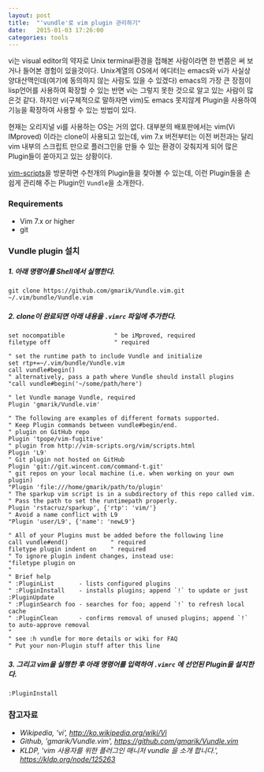 ```yaml
---
layout: post
title:  "'vundle'로 vim plugin 관리하기" 
date:   2015-01-03 17:26:00
categories: tools
---
```

vi는 visual editor의 약자로 Unix terminal환경을 접해본 사람이라면 한 번쯤은 써 보거나 들어본 경험이 있을것이다.
Unix계열의 OS에서 에디터는 emacs와 vi가 사실상 양대산맥인데(여기에 동의하지 않는 사람도 있을 수 있겠다) emacs의 가장 큰 장점이 lisp언어를 사용하여 확장할 수 있는 반면 vi는 그렇지 못한 것으로 알고 있는 사람이 많은것 같다. 하지만 vi(구체적으로 말하자면 vim)도 emacs 못지않게 Plugin을 사용하여 기능을 확장하여 사용할 수 있는 방법이 있다.

현재는 오리지널 vi를 사용하는 OS는 거의 없다. 대부분의 배포판에서는 vim(Vi IMproved) 이라는 clone이 사용되고 있는데, vim 7.x 버전부터는 이전 버전과는 달리 vim 내부의 스크립트 만으로 플러그인을 만들 수 있는 환경이 갖춰지게 되어 많은 Plugin들이 쏟아지고 있는 상황이다.

[vim-scripts](http://vim-scripts.org/vim/scripts.html)을 방문하면 수천개의 Plugin들을 찾아볼 수 있는데, 이런 Plugin들을 손쉽게 관리해 주는 Plugin인 `Vundle`을 소개한다.

### Requirements
* Vim 7.x or higher
* git

### Vundle plugin 설치
##### 1. 아래 명령어를 Shell에서 실행한다.
```
git clone https://github.com/gmarik/Vundle.vim.git ~/.vim/bundle/Vundle.vim
```

##### 2. clone이 완료되면 아래 내용을 `.vimrc` 파일에 추가한다.
```vim
set nocompatible              " be iMproved, required
filetype off                  " required

" set the runtime path to include Vundle and initialize
set rtp+=~/.vim/bundle/Vundle.vim
call vundle#begin()
" alternatively, pass a path where Vundle should install plugins
"call vundle#begin('~/some/path/here')

" let Vundle manage Vundle, required
Plugin 'gmarik/Vundle.vim'

" The following are examples of different formats supported.
" Keep Plugin commands between vundle#begin/end.
" plugin on GitHub repo
Plugin 'tpope/vim-fugitive'
" plugin from http://vim-scripts.org/vim/scripts.html
Plugin 'L9'
" Git plugin not hosted on GitHub
Plugin 'git://git.wincent.com/command-t.git'
" git repos on your local machine (i.e. when working on your own plugin)
"Plugin 'file:///home/gmarik/path/to/plugin'
" The sparkup vim script is in a subdirectory of this repo called vim.
" Pass the path to set the runtimepath properly.
Plugin 'rstacruz/sparkup', {'rtp': 'vim/'}
" Avoid a name conflict with L9
"Plugin 'user/L9', {'name': 'newL9'}

" All of your Plugins must be added before the following line
call vundle#end()            " required
filetype plugin indent on    " required
" To ignore plugin indent changes, instead use:
"filetype plugin on
"
" Brief help
" :PluginList       - lists configured plugins
" :PluginInstall    - installs plugins; append `!` to update or just :PluginUpdate
" :PluginSearch foo - searches for foo; append `!` to refresh local cache
" :PluginClean      - confirms removal of unused plugins; append `!` to auto-approve removal
"
" see :h vundle for more details or wiki for FAQ
" Put your non-Plugin stuff after this line
```

##### 3. 그리고 vim을 실행한 후 아래 명령어를 입력하여 `.vimrc` 에 선언된 Plugin을 설치한다.
```
:PluginInstall
```

### 참고자료
* *Wikipedia, 'vi', http://ko.wikipedia.org/wiki/Vi*
* *Github, 'gmarik/Vundle.vim', https://github.com/gmarik/Vundle.vim*
* *KLDP, 'vim 사용자를 위한 플러그인 매니저 vundle 을 소개 합니다.', https://kldp.org/node/125263*

